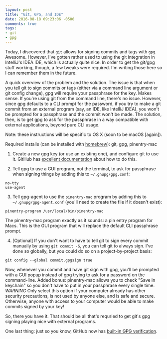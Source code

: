 ```yaml
---
layout: post
title: "Git, GPG, and IDE"
date: 2016-08-18 09:23:06 -0500
comments: true
tags: 
- git
- gpg
---
```

Today, I discovered that `git` allows for signing commits and tags with `gpg`. Awesome. However, I've gotten rather used to using the git integration in IntelliJ's IDEA IDE, which is actually quite nice. In order to get the git/gpg stuff working, though, a few tweaks were required. I'm writing those here so I can remember them in the future.
<!--more-->
A quick overview of the problem and the solution. The issue is that when you tell git to sign commits or tags (either via a command line argument or git config change), gpg will require your passphrase for the key. Makes sense. If you're using git from the command line, there's no issue. However, since gpg defaults to a CLI prompt for the password, if you try to make a git commit from an external program (say, an IDE, like IntelliJ IDEA), you won't be prompted for a passphrase and the commit won't be made. The solution, then, is to get gpg to ask for the passphrase in a way compatible with external applications, beyond pure CLI usage.

Note: these instructions will be specific to OS X (soon to be macOS [again]).

Required installs (can be installed with [homebrew](http://brew.sh)): git, gpg, pinentry-mac

1. Create a new gpg key (or use an existing one), and configure git to use it. GitHub has [excellent documentation](https://help.github.com/articles/generating-a-gpg-key/) about how to do this.

2. Tell gpg to use a GUI program, not the terminal, to ask for passphrase when signing things by adding this to `~/.gnupg/gpg.conf`:

```
no-tty
use-agent
```

3. Tell gpg-agent to use the `pinentry-mac` program by adding this to `~/.gnupg/gpg-agent.conf` (you'll need to create the file if it doesn't exist):

```
pinentry-program /usr/local/bin/pinentry-mac
```

The pinentry-mac program exactly as it sounds: a pin entry program for Macs. This is the GUI program that will replace the default CLI passphrase prompt.

4. [Optional] If you don't want to have to tell git to sign every commit manually by using `git commit -S`, you can tell git to always sign. I've done so globally, but you could do so on a project-by-project basis:

```
git config --global commit.gpgsign true
```

Now, whenever you commit and have git sign with gpg, you'll be prompted with a GUI popup instead of gpg trying to ask for a password on the command-line. Added bonus: pinentry-mac allows you to check "Save in keychain" so you don't have to put in your passphrase every single time. *WARNING* Only select this option if your computer already has other security precautions, is not used by anyone else, and is safe and secure. Otherwise, anyone with access to your computer would be able to make commits signed by your key!

So, there you have it. That should be all that's requried to get git's gpg signing playing nice with external programs. 

One last thing: just so you know, GitHub now has [built-in GPG verification](https://github.com/blog/2144-gpg-signature-verification).
